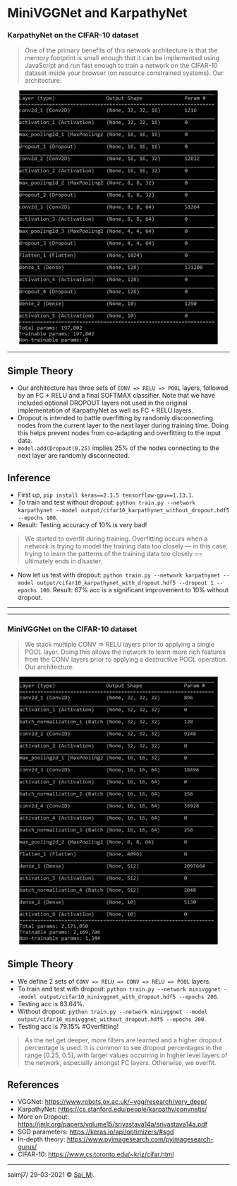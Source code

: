 # MiniVGGNet and KarpathyNet
### KarpathyNet on the CIFAR-10 dataset

> One of the primary benefits of this network architecture is that the memory footprint is small enough that it can be implemented using JavaScript and run fast enough to train a network on the CIFAR-10 dataset inside your browser (on resource constrained systems). Our architecture:

<div align="center">
<img src=mylib/misc/1.png?raw=true "Architecture" width=450 >
</div>

---

## Simple Theory
- Our architecture has three sets of ```CONV => RELU => POOL``` layers, followed by an FC + RELU and a final SOFTMAX classifier. Note that we have included optional DROPOUT layers not used in the original implementation of KarpathyNet as well as FC + RELU layers.
- Dropout is intended to battle overfitting by randomly disconnecting nodes from the current layer to the next layer during training time. Doing this helps prevent nodes from co-adapting and overfitting to the input data.
- ```model.add(Dropout(0.25)``` implies 25% of the nodes connecting to the next layer are randomly disconnected.

## Inference
- First up, ```pip install keras==2.1.5 tensorflow-gpu==1.13.1```.
- To train and test without dropout: ```python train.py --network karpathynet --model output/cifar10_karpathynet_without_dropout.hdf5 --epochs 100```.
- Result: Testing accuracy of 10% is very bad!

> We started to overfit during training. Overfitting occurs when a network is trying to model the training data too closely — in this case, trying to learn the patterns of the training data too closely == ultimately ends in disaster.

- Now let us test with dropout: ```python train.py --network karpathynet --model output/cifar10_karpathynet_with_dropout.hdf5 --dropout 1 --epochs 100```. Result: 67% acc is a significant improvement to 10% without dropout.

---
---

### MiniVGGNet on the CIFAR-10 dataset

> We stack multiple CONV => RELU layers prior to applying a single POOL layer. Doing this allows the network to learn more rich features from the CONV layers prior to applying a destructive POOL operation. Our architecture:

<div align="center">
<img src=mylib/misc/2.png?raw=true "Architecture" width=450 >
</div>

## Simple Theory
- We define 2 sets of ```CONV => RELU => CONV => RELU => POOL``` layers.
- To train and test with dropout: ```python train.py --network minivggnet --model output/cifar10_minivggnet_with_dropout.hdf5 --epochs 200```.
- Testing acc is 83.64%.
- Without dropout: ```python train.py --network minivggnet --model output/cifar10_minivggnet_without_dropout.hdf5 --epochs 200```.
- Testing acc is 79.15% #Overfitting!

>  As the net get deeper, more filters are learned and a higher dropout percentage is used. It is common to see dropout percentages in the range [0.25, 0.5], with larger values occurring in higher level layers of the network, especially amongst FC layers. Otherwise, we overfit.

## References
- VGGNet: https://www.robots.ox.ac.uk/~vgg/research/very_deep/
- KarpathyNet: https://cs.stanford.edu/people/karpathy/convnetjs/
- More on Dropout: https://jmlr.org/papers/volume15/srivastava14a/srivastava14a.pdf
- SGD parameters: https://keras.io/api/optimizers/#sgd
- In-depth theory: https://www.pyimagesearch.com/pyimagesearch-gurus/
- CIFAR-10: https://www.cs.toronto.edu/~kriz/cifar.html

---

saimj7/ 29-03-2021 © <a href="http://saimj7.github.io" target="_blank">Sai_Mj</a>.
